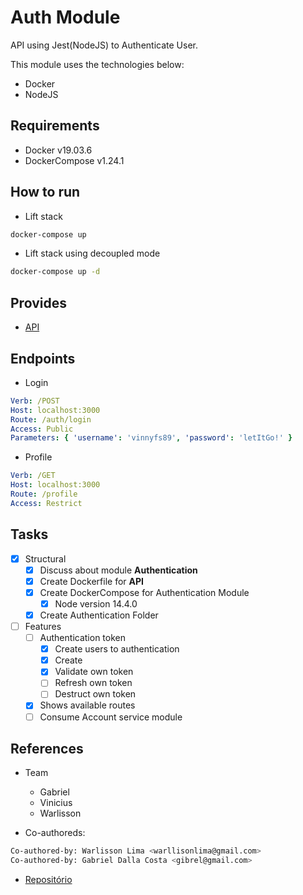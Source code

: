 # Auth Module

API using Jest(NodeJS) to Authenticate User.

This module uses the technologies below:

- Docker
- NodeJS

## Requirements

- Docker v19.03.6
- DockerCompose v1.24.1

## How to run

- Lift stack

```sh
docker-compose up
```

- Lift stack using decoupled mode

```sh
docker-compose up -d
```

## Provides

- [API](./api)

## Endpoints

- Login

```yaml
Verb: /POST
Host: localhost:3000
Route: /auth/login
Access: Public
Parameters: { 'username': 'vinnyfs89', 'password': 'letItGo!' }
```

- Profile

```yaml
Verb: /GET
Host: localhost:3000
Route: /profile
Access: Restrict
```

## Tasks

- [x] Structural
  - [x] Discuss about module **Authentication**
  - [x] Create Dockerfile for **API**
  - [x] Create DockerCompose for Authentication Module
    - [x] Node version 14.4.0
  - [x] Create Authentication Folder
- [ ] Features
  - [ ] Authentication token
    - [x] Create users to authentication
    - [x] Create
    - [x] Validate own token
    - [ ] Refresh own token
    - [ ] Destruct own token
  - [x] Shows available routes
  - [ ] Consume Account service module

## References

- Team

  - Gabriel
  - Vinicius
  - Warlisson

- Co-authoreds:

```sh
Co-authored-by: Warlisson Lima <warllisonlima@gmail.com>
Co-authored-by: Gabriel Dalla Costa <gibrel@gmail.com>
```

- [Repositório](https://github.com/coopersystem-fsd/microservices-workshop)
